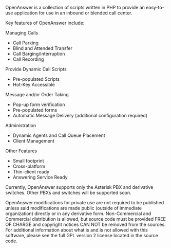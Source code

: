 OpenAnswer is a collection of scripts written in PHP to provide an easy-to-use application for use in an inbound or blended call center.

Key features of OpenAnswer include:

Managing Calls
  * Call Parking
  * Blind and Attended Transfer
  * Call Barging/Interruption
  * Call Recording

Provide Dynamic Call Scripts
  * Pre-populated Scripts
  * Hot-Key Accessible

Message and/or Order Taking
  * Pop-up form verification
  * Pre-populated forms
  * Automatic Message Delivery (additional configuration required)

Administration
  * Dynamic Agents and Call Queue Placement
  * Client Management

Other Features
  * Small footprint
  * Cross-platform
  * Thin-client ready
  * Answering Service Ready

Currently, OpenAnswer supports only the Asterisk PBX and derivative switches. Other PBXs and switches will be supported soon.

OpenAnswer modifications for private use are not required to be published unless said modifications are made public (outside of immediate organization) directly or in any derivative form. Non-Commercial and Commercial distribution is allowed, but source code must be provided FREE OF CHARGE and copyright notices CAN NOT be removed from the sources. For additional information about what is and is not allowed with this software, please see the full GPL version 2 license located in the source code.